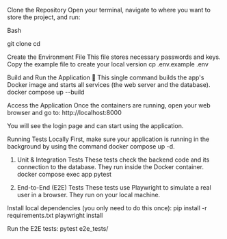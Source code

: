 
Clone the Repository
Open your terminal, navigate to where you want to store the project, and run:

Bash

git clone <your-repository-url>
cd <repository-directory>

Create the Environment File
This file stores necessary passwords and keys. Copy the example file to create your local version
cp .env.example .env

Build and Run the Application 🚀
This single command builds the app's Docker image and starts all services (the web server and the database).
docker compose up --build

Access the Application
Once the containers are running, open your web browser and go to:
http://localhost:8000

You will see the login page and can start using the application.

Running Tests Locally
First, make sure your application is running in the background by using the command docker compose up -d.

1. Unit & Integration Tests
These tests check the backend code and its connection to the database. They run inside the Docker container.
docker compose exec app pytest

3. End-to-End (E2E) Tests
These tests use Playwright to simulate a real user in a browser. They run on your local machine.

Install local dependencies (you only need to do this once):
pip install -r requirements.txt
playwright install

Run the E2E tests:
pytest e2e_tests/
